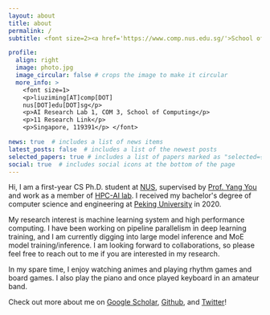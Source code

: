 ```yaml
---
layout: about
title: about
permalink: /
subtitle: <font size=2><a href='https://www.comp.nus.edu.sg/'>School of Computing, National University of Singapore</a></font>.

profile:
  align: right
  image: photo.jpg
  image_circular: false # crops the image to make it circular
  more_info: >
    <font size=1>
    <p>liuziming[AT]comp[DOT]  
    nus[DOT]edu[DOT]sg</p>
    <p>AI Research Lab 1, COM 3, School of Computing</p>
    <p>11 Research Link</p>
    <p>Singapore, 119391</p> </font>

news: true  # includes a list of news items
latest_posts: false  # includes a list of the newest posts
selected_papers: true # includes a list of papers marked as "selected={true}"
social: true  # includes social icons at the bottom of the page
---
```

Hi, I am a first-year CS Ph.D. student at [NUS](https://www.comp.nus.edu.sg/), supervised by [Prof. Yang You](https://www.comp.nus.edu.sg/~youy/) 
and work as a member of [HPC-AI lab](https://ai.comp.nus.edu.sg/).
I received my bachelor's degree of computer science and engineering at [Peking University](https://www.pku.edu.cn/) in 2020.

My research interest is machine learning system and high performance computing. I have been working on pipeline parallelism 
in deep learning training, and I am currently digging into large model inference and MoE model training/inference. I am looking 
forward to collaborations, so please feel free to reach out to me if you are interested in my research.

In my spare time, I enjoy watching animes and playing rhythm games and board games. I also play the piano and once played keyboard
in an amateur band.

Check out more about me on [Google Scholar](https://scholar.google.com/citations?user=UPFptUwAAAAJ&hl=en), [Github](https://github.com/MaruyamaAya),
and [Twitter](https://twitter.com/lzm_mlsys)!

[//]: # (Put your address / P.O. box / other info right below your picture. You can also disable any of these elements by editing `profile` property of the YAML header of your `_pages/about.md`. Edit `_bibliography/papers.bib` and Jekyll will render your [publications page]&#40;/al-folio/publications/&#41; automatically.)

